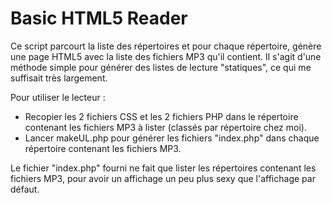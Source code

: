 # Basic HTML5 Reader
Ce script parcourt la liste des répertoires et pour chaque répertoire, génère une page HTML5 avec la liste des fichiers MP3 qu'il contient. Il s'agit d'une méthode simple pour générer des listes de lecture "statiques", ce qui me suffisait très largement.

Pour utiliser le lecteur :
- Recopier les 2 fichiers CSS et les 2 fichiers PHP dans le répertoire contenant les fichiers MP3 à lister (classés par répertoire chez moi).
- Lancer makeUL.php pour générer les fichiers "index.php" dans chaque répertoire contenant les fichiers MP3.

Le fichier "index.php" fourni ne fait que lister les répertoires contenant les fichiers MP3, pour avoir un affichage un peu plus sexy que l'affichage par défaut.
